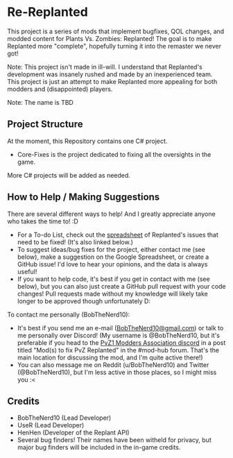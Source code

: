 # Re-Replanted
This project is a series of mods that implement bugfixes, QOL changes, and modded content for Plants Vs. Zombies: Replanted! 
The goal is to make Replanted more "complete", hopefully turning it into the remaster we never got!

Note: This project isn't made in ill-will. I understand that Replanted's development was insanely rushed and made by an inexperienced team. This project is just an attempt to make Replanted more appealing for both modders and (disappointed) players.

Note: The name is TBD

## Project Structure
At the moment, this Repository contains one C# project.
- Core-Fixes is the project dedicated to fixing all the oversights in the game. 

More C# projects will be added as needed.

## How to Help / Making Suggestions
There are several different ways to help! And I greatly appreciate anyone who takes the time to! :D
- For a To-do List, check out the [spreadsheet](https://docs.google.com/spreadsheets/d/10N_Q6xMBUn9X6yh2J6AfADarAxr983ox4QMMI-m2s5A/edit?usp=sharing) of Replanted's issues that need to be fixed! (It's also linked below.) 
- To suggest ideas/bug fixes for the project, either contact me (see below), make a suggestion on the Google Spreadsheet, or create a GitHub issue! I'd love to hear your opinions, and the data is always useful! 
- If you want to help code, it's best if you get in contact with me (see below), but you can also just create a GitHub pull request with your code changes! Pull requests made without my knowledge will likely take longer to be approved though unfortunately D:

To contact me personally (BobTheNerd10):
- It's best if you send me an e-mail (BobTheNerd10@gmail.com) or talk to me personally over Discord! (My username is @BobTheNerd10, but it's preferable if you head to the [PvZ1 Modders Association discord](https://discord.gg/cGBwQQaC7m) in a post titled "Mod(s) to fix PvZ Replanted" in the #mod-hub forum. That's the main location for discussing the mod, and I'm quite active there!)
- You can also message me on Reddit (u/BobTheNerd10) and Twitter (@BobTheNerd10), but I'm less active in those places, so I might miss you :<

## Credits
- BobTheNerd10 (Lead Developer)
- UseR (Lead Developer)
- HenHen (Developer of the Replant API)
- Several bug finders! Their names have been witheld for privacy, but major bug finders will be included in the in-game credits.

